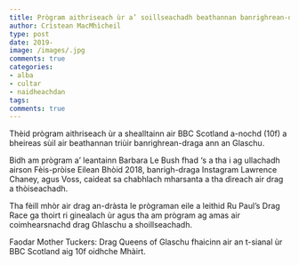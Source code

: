 ```yaml
---
title: Prògram aithriseach ùr a’ soillseachadh beathannan banrighrean-draga Ghlaschu
author: Crìstean MacMhìcheil
type: post
date: 2019-
image: /images/.jpg
comments: true
categories:
- alba
- cultar
- naidheachdan
tags:
comments: true
---
```


Thèid prògram aithriseach ùr a shealltainn air BBC Scotland a-nochd (10f) a bheireas sùil air beathannan triùir banrighrean-draga ann an Glaschu.

<!--more-->

Bidh am prògram a’ leantainn Barbara Le Bush fhad ‘s a tha i ag ullachadh airson Fèis-pròise Eilean Bhòid 2018, banrigh-draga Instagram Lawrence Chaney, agus Voss, caideat sa chabhlach mharsanta a tha dìreach air drag a thòiseachadh.

Tha fèill mhòr air drag an-dràsta le prògraman eile a leithid Ru Paul’s Drag Race ga thoirt ri ginealach ùr agus tha am prògram ag amas air coimhearsnachd drag Ghlaschu a shoillseachadh.

Faodar Mother Tuckers: Drag Queens of Glaschu fhaicinn air an t-sianal ùr BBC Scotland aig 10f oidhche Mhàirt.
